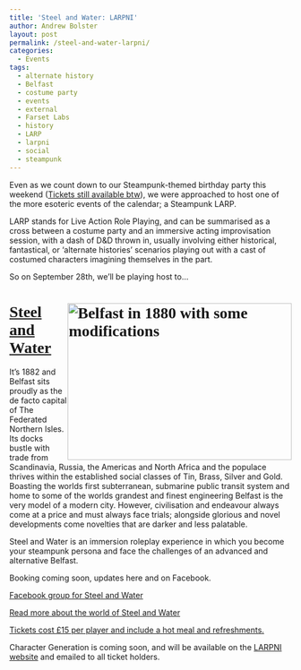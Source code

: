 ```yaml
---
title: 'Steel and Water: LARPNI'
author: Andrew Bolster
layout: post
permalink: /steel-and-water-larpni/
categories:
  - Events
tags:
  - alternate history
  - Belfast
  - costume party
  - events
  - external
  - Farset Labs
  - history
  - LARP
  - larpni
  - social
  - steampunk
---
```

Even as we count down to our Steampunk-themed birthday party this weekend ([Tickets still available btw](http://fsl-industrial-revelations.eventbrite.com/)), we were approached to host one of the more esoteric events of the calendar; a Steampunk LARP.

LARP stands for Live Action Role Playing, and can be summarised as a cross between a costume party and an immersive acting improvisation session, with a dash of D&D thrown in, usually involving either historical, fantastical, or &#8216;alternate histories&#8217; scenarios playing out with a cast of costumed characters imagining themselves in the part.

So on September 28th, we&#8217;ll be playing host to&#8230;

# <span style="font-family: georgia,serif;"><span style="text-decoration: underline;"><strong><a href="http://i1.wp.com/i.imgur.com/oedUTOL.jpg" target="_blank"><img style="width: 400px; height: 280px; float: right;" alt="Belfast in 1880 with some modifications" src="http://i1.wp.com/i.imgur.com/oedUTOL.jpg?w=670" data-recalc-dims="1" /></a>Steel and Water</strong></span></span>

It&#8217;s 1882 and Belfast sits proudly as the de facto capital of The Federated Northern Isles. Its docks bustle with trade from Scandinavia, Russia, the Americas and North Africa and the populace thrives within the established social classes of Tin, Brass, Silver and Gold. Boasting the worlds first subterranean, submarine public transit system and home to some of the worlds grandest and finest engineering Belfast is the very model of a modern city. However, civilisation and endeavour always come at a price and must always face trials; alongside glorious and novel developments come novelties that are darker and less palatable.

Steel and Water is an immersion roleplay experience in which you become your steampunk persona and face the challenges of an advanced and alternative Belfast.

Booking coming soon, updates here and on Facebook.

[Facebook group for Steel and Water][1]

[Read more about the world of Steel and Water][2]

[Tickets cost £15 per player and include a hot meal and refreshments. ][3]

Character Generation is coming soon, and will be available on the [LARPNI website][4] and emailed to all ticket holders.

&nbsp;

 [1]: http://www.facebook.com/groups/370148599762982/
 [2]: https://sites.google.com/site/larpni/events/steel-and-water---world
 [3]: http://steelandwater.brownpapertickets.com/
 [4]: https://sites.google.com/site/larpni/home
